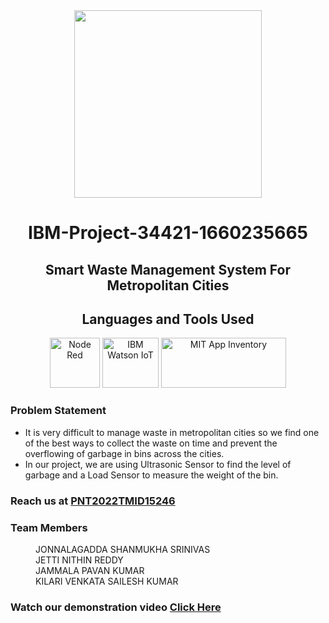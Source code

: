 <div id="header" align="center">
  <img src="https://upload.wikimedia.org/wikipedia/commons/5/51/IBM_logo.svg" width="300"/>
</div>

<html>
  <body>
    <h1 align="center">IBM-Project-34421-1660235665</h1>
    <h2 align="center">Smart Waste Management System For Metropolitan Cities</h2>
     <div align="center">
        <h2>Languages and Tools Used</h2>
        <img src="https://nodered.org/about/resources/media/node-red-icon-2.png" title="Node Red" alt="Node Red" width="80" height="80"/>
        <img src="https://upload.wikimedia.org/wikipedia/en/0/00/IBM_Watson_Logo_2017.png" title="IBM Watson IoT " alt="IBM Watson IoT" width="90" height="80"/>
        <img src="https://appinventor.mit.edu/images/logo.png" title="MIT App Inventory" alt="MIT App Inventory" width="200" height="80"/>
     </div>
      <h3>Problem Statement</h3>
      <ul>
        <li>It is very difficult to manage waste in metropolitan cities so we find one of the best ways to collect the waste on time and prevent the overflowing of garbage in bins across the cities.</li>
        <li>In our project, we are using Ultrasonic Sensor to find the level of garbage and a Load Sensor to measure the weight of the bin.</li>
      </ul>
      <h3>Reach us at <a href = "mailto: smartwastemntsys@gmail.com">PNT2022TMID15246</a></h3>
      <h3> Team Members</h3>
      <dl>
        <dd>JONNALAGADDA SHANMUKHA SRINIVAS</dd>
        <dd>JETTI NITHIN REDDY</dd>
        <dd>JAMMALA PAVAN KUMAR</dd>
        <dd>KILARI VENKATA SAILESH KUMAR</dd>
      </dl>
      <h3>Watch our demonstration video <a href="https://drive.google.com/file/d/1-7HxUy9xEFOQpwISsygXODopNS2kCOo1/view">Click Here</h3>
  </body>
</html>
